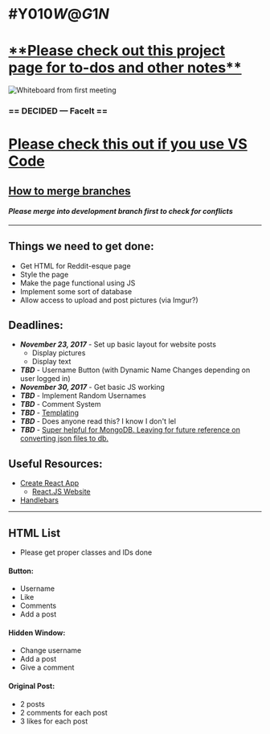 # \#Y010$W@G1N$

# **[\*\*Please check out this project page for to-dos and other notes\*\*](https://goo.gl/ocKu3V)**

![Whiteboard from first meeting](https://images2.imgbox.com/bf/c3/muYRGnVZ_o.jpg "Whiteboard from first meeting")

### **== DECIDED — FaceIt ==**

# **[Please check this out if you use VS Code](https://code.visualstudio.com/blogs/2017/11/15/live-share?source=techstories.org)**

## [How to merge branches](https://stackoverflow.com/questions/5601931/best-and-safest-way-to-merge-a-git-branch-into-master)
#### _**Please merge into development branch first to check for conflicts**_

---

## Things we need to get done:

* Get HTML for Reddit-esque page
* Style the page
* Make the page functional using JS
* Implement some sort of database
* Allow access to upload and post pictures (via Imgur?)

## Deadlines:

* _**November 23, 2017**_ - Set up basic layout for website posts
  * Display pictures
  * Display text
* _**TBD**_ - Username Button (with Dynamic Name Changes depending on user logged in)
* _**November 30, 2017**_ - Get basic JS working
* _**TBD**_ - Implement Random Usernames
* _**TBD**_ - Comment System
* _**TBD**_ - [Templating](https://docs.google.com/document/d/1Q8T6Q2sxPCfuUcKgaCSvONEXaAVBuca_wrd59iWhgQs/edit "Notes from Dr. Hess")
* _**TBD**_ - Does anyone read this? I know I don't lel
* _**TBD**_ - [Super helpful for MongoDB. Leaving for future reference on converting json files to db.](http://cheng.logdown.com/posts/2015/03/03/install-mongodb-and-import-json-file "How to convert json to db")

## Useful Resources:

* [Create React App](https://github.com/facebookincubator/create-react-app)
  * [React.JS Website](https://reactjs.org/)
* [Handlebars](http://handlebarsjs.com/)

---

## HTML List

* Please get proper classes and IDs done

#### **Button:**

* Username
* Like
* Comments
* Add a post

#### **Hidden Window:**

* Change username
* Add a post
* Give a comment

#### **Original Post:**

* 2 posts
* 2 comments for each post
* 3 likes for each post